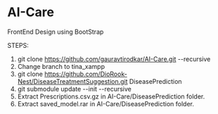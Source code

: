 # AI-Care
FrontEnd Design using BootStrap

STEPS:
1) git clone https://github.com/gauravtirodkar/AI-Care.git --recursive
2) Change branch to tina_xampp
3) git clone https://github.com/DioRook-Nest/DiseaseTreatmentSuggestion.git DiseasePrediction
4) git submodule update --init --recursive
5) Extract Prescriptions.csv.gz in AI-Care/DiseasePrediction folder.
6) Extract saved_model.rar in AI-Care/DiseasePrediction folder.
